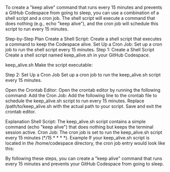To create a "keep alive" command that runs every 15 minutes and prevents a GitHub Codespace from going to sleep, you can use a combination of a shell script and a cron job. The shell script will execute a command that does nothing (e.g., echo "keep alive"), and the cron job will schedule this script to run every 15 minutes.

Step-by-Step Plan
Create a Shell Script: Create a shell script that executes a command to keep the Codespace alive.
Set Up a Cron Job: Set up a cron job to run the shell script every 15 minutes.
Step 1: Create a Shell Script
Create a shell script named keep_alive.sh in your GitHub Codespace.

keep_alive.sh
Make the script executable:

Step 2: Set Up a Cron Job
Set up a cron job to run the keep_alive.sh script every 15 minutes.

Open the Crontab Editor: Open the crontab editor by running the following command:
Add the Cron Job: Add the following line to the crontab file to schedule the keep_alive.sh script to run every 15 minutes. Replace /path/to/keep_alive.sh with the actual path to your script.
Save and exit the crontab editor.

Explanation
Shell Script: The keep_alive.sh script contains a simple command (echo "keep alive") that does nothing but keeps the terminal session active.
Cron Job: The cron job is set to run the keep_alive.sh script every 15 minutes (*/15 * * * *).
Example
If your keep_alive.sh script is located in the /home/codespace directory, the cron job entry would look like this:

By following these steps, you can create a "keep alive" command that runs every 15 minutes and prevents your GitHub Codespace from going to sleep.
